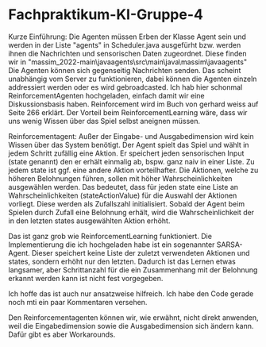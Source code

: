 # Fachpraktikum-KI-Gruppe-4

Kurze Einführung:
Die Agenten müssen Erben der Klasse Agent sein und werden in der Liste "agents" in Scheduler.java ausgefürht bzw. werden ihnen die Nachrichten und sensorischen Daten zugeordnet. Diese finden wir in "massim_2022-main\javaagents\src\main\java\massim\javaagents"
Die Agenten können sich gegenseitig Nachrichten senden. Das scheint unabhängig vom Server zu funktionieren, dabei können die Agenten einzeln addressiert werden oder es wird gebroadcasted. 
Ich hab hier schonmal ReinforcementAgenten hochgeladen, einfach damit wir eine Diskussionsbasis haben. Reinforcement wird im Buch von gerhard weiss auf Seite 266 erklärt.
Der Vorteil beim ReinforcementLearning wäre, dass wir uns wenig Wissen über das Spiel selbst aneignen müssen.

Reinforcementagent:
Außer der Eingabe- und Ausgabedimension wird kein Wissen über das System benötigt.
Der Agent spielt das Spiel und wählt in jedem Schritt zufällig eine Aktion. Er speichert jeden sensorischen Input (state genannt) den er erhält einmalig ab, bspw. ganz naiv in einer Liste. Zu jedem state ist ggf. eine andere Aktion vorteilhafter. Die Aktionen, welche zu höheren Belohnungen führen, sollen mit höher Wahrscheinlichkeiten ausgewählen werden. Das bedeutet, dass für jeden state eine Liste an Wahrscheinlichkeiten (stateActionValue) für die Auswahl der Aktionen vorliegt. Diese werden als Zufallszahl initialisiert.
Sobald der Agent beim Spielen durch Zufall eine Belohnung erhält, wird die Wahrscheinlichkeit der in den letzten states ausgewählten Aktion erhöht.

Das ist ganz grob wie ReinforcementLearning funktioniert. Die Implementierung die ich hochgeladen habe ist ein sogenannter SARSA-Agent. Dieser speichert keine Liste der zuletzt verwendeten Aktionen und states, sondern erhöht nur den letzten. Dadurch ist das Lernen etwas langsamer, aber Schrittanzahl für die ein Zusammenhang mit der Belohnung erkannt werden kann ist nicht fest vorgegeben.

Ich hoffe das ist auch nur ansatzweise hilfreich. Ich habe den Code gerade noch mti ein paar Kommentaren versehen. 

Den Reinforcementagenten können wir, wie erwähnt, nicht direkt anwenden, weil die Eingabedimension sowie die Ausgabedimension sich ändern kann. Dafür gibt es aber Workarounds. 
